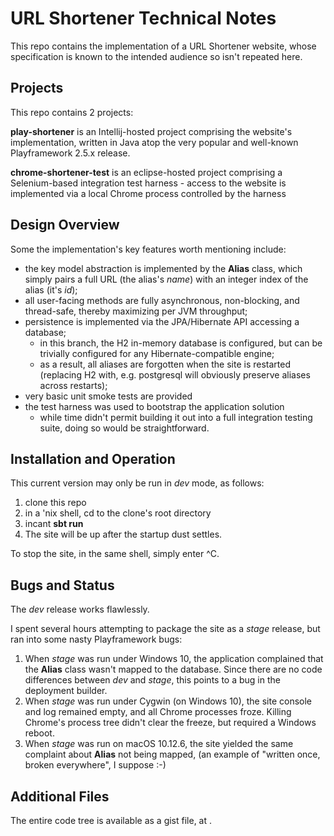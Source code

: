 # URL Shortener Technical Notes
This repo contains the implementation of a URL Shortener website, whose specification is known to the intended audience so isn't repeated here.

## Projects
This repo contains 2 projects:

**play-shortener** is an Intellij-hosted project comprising the website's implementation, written in Java  atop the very popular and well-known Playframework 2.5.x release.
    
**chrome-shortener-test** is an eclipse-hosted project comprising a Selenium-based integration test harness 
        - access to the website is implemented via a local Chrome process controlled by the harness

## Design Overview
Some the implementation's key features worth mentioning include:
- the key model abstraction is implemented by the **Alias** class, which simply pairs a full URL (the alias's *name*) with an integer index of the alias (it's *id*);
- all user-facing methods are fully asynchronous, non-blocking, and thread-safe, thereby maximizing per JVM throughput;
- persistence is implemented via the JPA/Hibernate API accessing a database;
    - in this branch, the H2 in-memory database is configured, but can be trivially configured for any Hibernate-compatible engine;
    - as a result, all aliases are forgotten when the site is restarted (replacing H2 with, e.g. postgresql will obviously preserve aliases across restarts);
- very basic unit smoke tests are provided
- the test harness was used to bootstrap the application solution
    - while time didn't permit building it out into a full integration testing suite, doing so would be straightforward.

## Installation and Operation
This current version may only be run in *dev* mode, as follows:
1. clone this repo
2. in a 'nix shell, cd to the clone's root directory
3. incant **sbt run**
4. The site will be up after the startup dust settles.

To stop the site, in the same shell, simply enter ^C.

## Bugs and Status
The *dev* release works flawlessly.

I spent several hours attempting to package the site as a *stage* release, but ran into some nasty Playframework bugs:
1. When *stage* was run under Windows 10, the application complained that the **Alias** class wasn't mapped to the database. Since there are no code differences between *dev* and *stage*, this points to a bug in the deployment builder.
2. When *stage* was run under Cygwin (on Windows 10), the site console and log remained empty, and all Chrome processes froze. Killing Chrome's process tree didn't clear the freeze, but required a Windows reboot.
3. When *stage* was run on macOS 10.12.6, the site yielded the same complaint about **Alias** not being mapped, (an example of "written once, broken everywhere", I suppose :-)

## Additional Files
The entire code tree is available as a gist file, at <TBD>.
